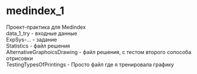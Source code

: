 # medindex_1
Проект-практика для Medindex  
data_1_try - входные данные  
ExpSys-... - задание  
Statistics - файл решения  
AlternativeGraphoicsDrawing - файл решения, с тестом второго сопособа отрисовки  
TestingTypesOfPrintings - Просто файл где я тренировала графику    

